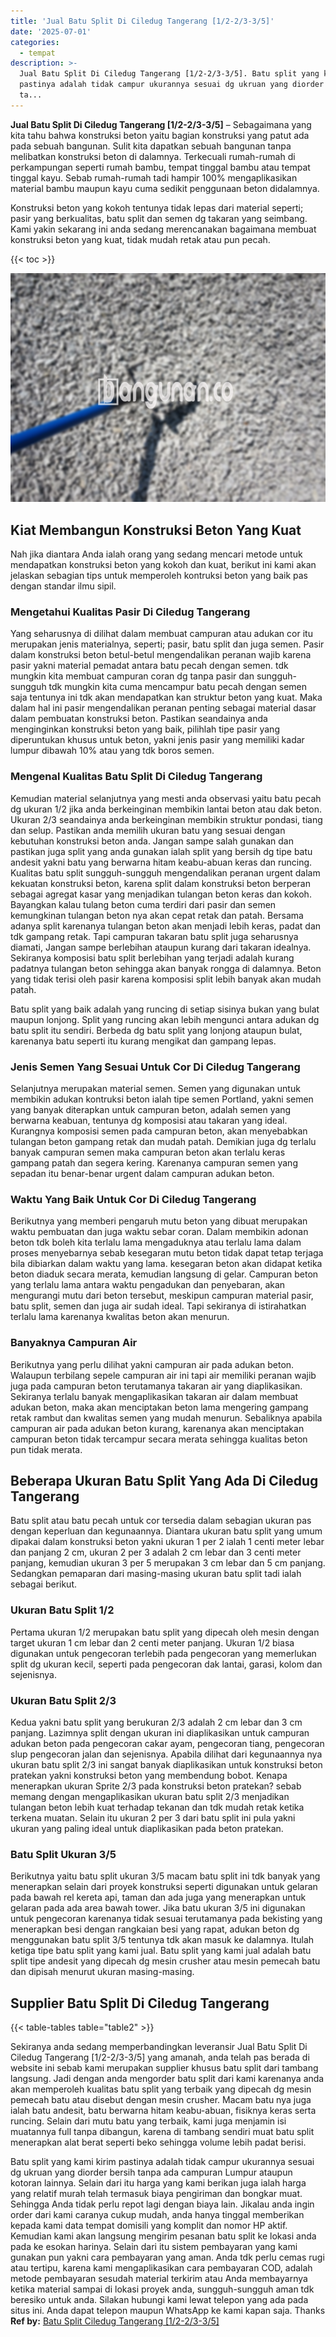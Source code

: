 ```yaml
---
title: 'Jual Batu Split Di Ciledug Tangerang [1/2-2/3-3/5]'
date: '2025-07-01'
categories:
  - tempat
description: >-
  Jual Batu Split Di Ciledug Tangerang [1/2-2/3-3/5]. Batu split yang kami kirim
  pastinya adalah tidak campur ukurannya sesuai dg ukruan yang diorder bersih
  ta...
---
```


**Jual Batu Split Di Ciledug Tangerang \[1/2-2/3-3/5\]** – Sebagaimana yang kita tahu bahwa konstruksi beton yaitu bagian konstruksi yang patut ada pada sebuah bangunan. Sulit kita dapatkan sebuah bangunan tanpa melibatkan konstruksi beton di dalamnya. Terkecuali rumah-rumah di perkampungan seperti rumah bambu, tempat tinggal bambu atau tempat tinggal kayu. Sebab rumah-rumah tadi hampir 100% mengaplikasikan material bambu maupun kayu cuma sedikit penggunaan beton didalamnya.

Konstruksi beton yang kokoh tentunya tidak lepas dari material seperti; pasir yang berkualitas, batu split dan semen dg takaran yang seimbang. Kami yakin sekarang ini anda sedang merencanakan bagaimana membuat konstruksi beton yang kuat, tidak mudah retak atau pun pecah.

{{< toc >}}

![Jual Batu Split Di Ciledug Tangerang [1/2-2/3-3/5]](/images/jual-batu-split-40.png)

## Kiat Membangun Konstruksi Beton Yang Kuat

Nah jika diantara Anda ialah orang yang sedang mencari metode untuk mendapatkan konstruksi beton yang kokoh dan kuat, berikut ini kami akan jelaskan sebagian tips untuk memperoleh kontruksi beton yang baik pas dengan standar ilmu sipil.

### Mengetahui Kualitas Pasir Di Ciledug Tangerang

Yang seharusnya di dilihat dalam membuat campuran atau adukan cor itu merupakan jenis materialnya, seperti; pasir, batu split dan juga semen. Pasir dalam konstruksi beton betul-betul mengendalikan peranan wajib karena pasir yakni material pemadat antara batu pecah dengan semen. tdk mungkin kita membuat campuran coran dg tanpa pasir dan sungguh-sungguh tdk mungkin kita cuma mencampur batu pecah dengan semen saja tentunya ini tdk akan mendapatkan kan struktur beton yang kuat. Maka dalam hal ini pasir mengendalikan peranan penting sebagai material dasar dalam pembuatan konstruksi beton. Pastikan seandainya anda menginginkan konstruksi beton yang baik, pilihlah tipe pasir yang diperuntukan khusus untuk beton, yakni jenis pasir yang memiliki kadar lumpur dibawah 10% atau yang tdk boros semen.

### Mengenal Kualitas Batu Split Di Ciledug Tangerang

Kemudian material selanjutnya yang mesti anda observasi yaitu batu pecah dg ukuran 1/2 jika anda berkeinginan membikin lantai beton atau dak beton. Ukuran 2/3 seandainya anda berkeinginan membikin struktur pondasi, tiang dan selup. Pastikan anda memilih ukuran batu yang sesuai dengan kebutuhan konstruksi beton anda. Jangan sampe salah gunakan dan pastikan juga split yang anda gunakan ialah split yang bersih dg tipe batu andesit yakni batu yang berwarna hitam keabu-abuan keras dan runcing. Kualitas batu split sungguh-sungguh mengendalikan peranan urgent dalam kekuatan konstruksi beton, karena split dalam konstruksi beton berperan sebagai agregat kasar yang menjadikan tulangan beton keras dan kokoh. Bayangkan kalau tulang beton cuma terdiri dari pasir dan semen kemungkinan tulangan beton nya akan cepat retak dan patah. Bersama adanya split karenanya tulangan beton akan menjadi lebih keras, padat dan tdk gampang retak. Tapi campuran takaran batu split juga seharusnya diamati, Jangan sampe berlebihan ataupun kurang dari takaran idealnya. Sekiranya komposisi batu split berlebihan yang terjadi adalah kurang padatnya tulangan beton sehingga akan banyak rongga di dalamnya. Beton yang tidak terisi oleh pasir karena komposisi split lebih banyak akan mudah patah.

Batu split yang baik adalah yang runcing di setiap sisinya bukan yang bulat maupun lonjong. Split yang runcing akan lebih mengunci antara adukan dg batu split itu sendiri. Berbeda dg batu split yang lonjong ataupun bulat, karenanya batu seperti itu kurang mengikat dan gampang lepas.

### Jenis Semen Yang Sesuai Untuk Cor Di Ciledug Tangerang

Selanjutnya merupakan material semen. Semen yang digunakan untuk membikin adukan kontruksi beton ialah tipe semen Portland, yakni semen yang banyak diterapkan untuk campuran beton, adalah semen yang berwarna keabuan, tentunya dg komposisi atau takaran yang ideal. Kurangnya komposisi semen pada campuran beton, akan menyebabkan tulangan beton gampang retak dan mudah patah. Demikian juga dg terlalu banyak campuran semen maka campuran beton akan terlalu keras gampang patah dan segera kering. Karenanya campuran semen yang sepadan itu benar-benar urgent dalam campuran adukan beton.

### Waktu Yang Baik Untuk Cor Di Ciledug Tangerang

Berikutnya yang memberi pengaruh mutu beton yang dibuat merupakan waktu pembuatan dan juga waktu sebar coran. Dalam membikin adonan beton tdk boleh kita terlalu lama mengaduknya atau terlalu lama dalam proses menyebarnya sebab kesegaran mutu beton tidak dapat tetap terjaga bila dibiarkan dalam waktu yang lama. kesegaran beton akan didapat ketika beton diaduk secara merata, kemudian langsung di gelar. Campuran beton yang terlalu lama antara waktu pengadukan dan penyebaran, akan mengurangi mutu dari beton tersebut, meskipun campuran material pasir, batu split, semen dan juga air sudah ideal. Tapi sekiranya di istirahatkan terlalu lama karenanya kwalitas beton akan menurun.

### Banyaknya Campuran Air

Berikutnya yang perlu dilihat yakni campuran air pada adukan beton. Walaupun terbilang sepele campuran air ini tapi air memiliki peranan wajib juga pada campuran beton terutamanya takaran air yang diaplikasikan. Sekiranya terlalu banyak mengaplikasikan takaran air dalam membuat adukan beton, maka akan menciptakan beton lama mengering gampang retak rambut dan kwalitas semen yang mudah menurun. Sebaliknya apabila campuran air pada adukan beton kurang, karenanya akan menciptakan campuran beton tidak tercampur secara merata sehingga kualitas beton pun tidak merata.

## Beberapa Ukuran Batu Split Yang Ada Di Ciledug Tangerang

Batu split atau batu pecah untuk cor tersedia dalam sebagian ukuran pas dengan keperluan dan kegunaannya. Diantara ukuran batu split yang umum dipakai dalam konstruksi beton yakni ukuran 1 per 2 ialah 1 centi meter lebar dan panjang 2 cm, ukuran 2 per 3 adalah 2 cm lebar dan 3 centi meter panjang, kemudian ukuran 3 per 5 merupakan 3 cm lebar dan 5 cm panjang. Sedangkan pemaparan dari masing-masing ukuran batu split tadi ialah sebagai berikut.

### Ukuran Batu Split 1/2

Pertama ukuran 1/2 merupakan batu split yang dipecah oleh mesin dengan target ukuran 1 cm lebar dan 2 centi meter panjang. Ukuran 1/2 biasa digunakan untuk pengecoran terlebih pada pengecoran yang memerlukan split dg ukuran kecil, seperti pada pengecoran dak lantai, garasi, kolom dan sejenisnya.

### Ukuran Batu Split 2/3

Kedua yakni batu split yang berukuran 2/3 adalah 2 cm lebar dan 3 cm panjang. Lazimnya split dengan ukuran ini diaplikasikan untuk campuran adukan beton pada pengecoran cakar ayam, pengecoran tiang, pengecoran slup pengecoran jalan dan sejenisnya. Apabila dilihat dari kegunaannya nya ukuran batu split 2/3 ini sangat banyak diaplikasikan untuk konstruksi beton pratekan yakni konstruksi beton yang membendung bobot. Kenapa menerapkan ukuran Sprite 2/3 pada konstruksi beton pratekan? sebab memang dengan mengaplikasikan ukuran batu split 2/3 menjadikan tulangan beton lebih kuat terhadap tekanan dan tdk mudah retak ketika terkena muatan. Selain itu ukuran 2 per 3 dari batu split ini pula yakni ukuran yang paling ideal untuk diaplikasikan pada beton pratekan.

### Batu Split Ukuran 3/5

Berikutnya yaitu batu split ukuran 3/5 macam batu split ini tdk banyak yang menerapkan selain dari proyek konstruksi seperti digunakan untuk gelaran pada bawah rel kereta api, taman dan ada juga yang menerapkan untuk gelaran pada ada area bawah tower. Jika batu ukuran 3/5 ini digunakan untuk pengecoran karenanya tidak sesuai terutamanya pada bekisting yang menerapkan besi dengan rangkaian besi yang rapat, adukan beton dg menggunakan batu split 3/5 tentunya tdk akan masuk ke dalamnya. Itulah ketiga tipe batu split yang kami jual. Batu split yang kami jual adalah batu split tipe andesit yang dipecah dg mesin crusher atau mesin pemecah batu dan dipisah menurut ukuran masing-masing.

## Supplier Batu Split Di Ciledug Tangerang

{{< table-tables table="table2" >}}

Sekiranya anda sedang memperbandingkan leveransir Jual Batu Split Di Ciledug Tangerang \[1/2-2/3-3/5\] yang amanah, anda telah pas berada di website ini sebab kami merupakan supplier khusus batu split dari tambang langsung. Jadi dengan anda mengorder batu split dari kami karenanya anda akan memperoleh kualitas batu split yang terbaik yang dipecah dg mesin pemecah batu atau disebut dengan mesin crusher. Macam batu nya juga ialah batu andesit, batu berwarna hitam keabu-abuan, fisiknya keras serta runcing. Selain dari mutu batu yang terbaik, kami juga menjamin isi muatannya full tanpa dibangun, karena di tambang sendiri muat batu split menerapkan alat berat seperti beko sehingga volume lebih padat berisi.

Batu split yang kami kirim pastinya adalah tidak campur ukurannya sesuai dg ukruan yang diorder bersih tanpa ada campuran Lumpur ataupun kotoran lainnya. Selain dari itu harga yang kami berikan juga ialah harga yang relatif murah telah termasuk biaya pengiriman dan bongkar muat. Sehingga Anda tidak perlu repot lagi dengan biaya lain. Jikalau anda ingin order dari kami caranya cukup mudah, anda hanya tinggal memberikan kepada kami data tempat domisili yang komplit dan nomor HP aktif. Kemudian kami akan langsung mengirim pesanan batu split ke lokasi anda pada ke esokan harinya. Selain dari itu sistem pembayaran yang kami gunakan pun yakni cara pembayaran yang aman. Anda tdk perlu cemas rugi atau tertipu, karena kami mengaplikasikan cara pembayaran COD, adalah metode pembayaran sesudah material terkirim atau Anda membayarnya ketika material sampai di lokasi proyek anda, sungguh-sungguh aman tdk beresiko untuk anda. Silakan hubungi kami lewat telepon yang ada pada situs ini. Anda dapat telepon maupun WhatsApp ke kami kapan saja. Thanks
**Ref by:** [Batu Split Ciledug Tangerang [1/2-2/3-3/5]](https://id.wikipedia.org/wiki/Batu)
